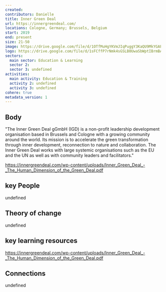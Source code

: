 ```yaml
---
created:
contributors: Danielle
title: Inner Green Deal
url: https://innergreendeal.com/
locations: Cologne, Germany; Brussels, Belgium
start: 2019
end: present
size: 21-50
image: https://drive.google.com/file/d/1OTfMuHgYKVmJIqPuggY3KaQU9MkYGAFM/view?usp=drive_link
logo: https://drive.google.com/file/d/1sFCffP7rNmk4sGSLB0UwaSbWptIBrmBA/view?usp=drive_link
sectors:
  main sector: Education & Learning
  sector 2: 
  sector 3: undefined
activities: 
  main activity: Education & Training
  activity 2: undefined
  activity 3: undefined
cohere: true
metadata_version: 1
---
```



## Body

"The Inner Green Deal gGmbH (IGD) is a non-profit leadership development organisation based in Brussels and Cologne with a growing community around the world. Its mission is to accelerate the green transformation through inner development, reconnection to nature and collaboration. The Inner Green Deal works with large systemic organisations such as the EU and the UN as well as with community leaders and facilitators." 

https://innergreendeal.com/wp-content/uploads/Inner_Green_Deal_-_The_Human_Dimension_of_the_Green_Deal.pdf

## key People

undefined

## Theory of change

undefined

## key learning resources

https://innergreendeal.com/wp-content/uploads/Inner_Green_Deal_-_The_Human_Dimension_of_the_Green_Deal.pdf

## Connections

undefined


